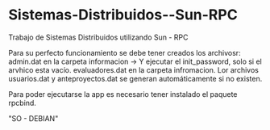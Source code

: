 # Sistemas-Distribuidos--Sun-RPC
Trabajo de Sistemas Distribuidos utilizando Sun - RPC

Para su perfecto funcionamiento se debe tener creados los archivosr:
  admin.dat en la carpeta informacion -> Y ejecutar el init_password, solo si el arvhico esta vacío.
  evaluadores.dat en la carpeta infromacion.
  Lor archivos usuarios.dat y anteproyectos.dat se generan automáticamente si no existen.
 
Para poder ejecutarse la app es necesario tener instalado el paquete rpcbind.


"SO - DEBIAN"
  
